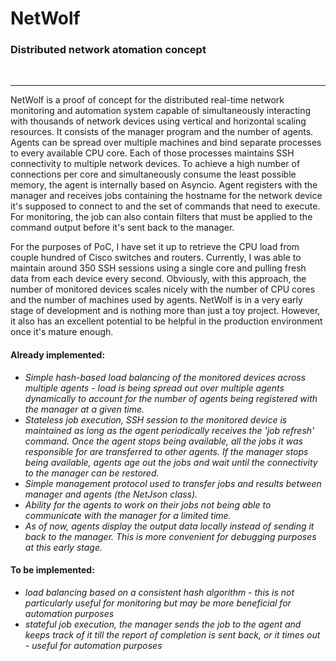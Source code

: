 # NetWolf

### Distributed network atomation concept
<br>

---

NetWolf is a proof of concept for the distributed real-time network monitoring and automation system capable of simultaneously interacting with thousands of network devices using vertical and horizontal scaling resources. It consists of the manager program and the number of agents. Agents can be spread over multiple machines and bind separate processes to every available CPU core. Each of those processes maintains SSH connectivity to multiple network devices. To achieve a high number of connections per core and simultaneously consume the least possible memory, the agent is internally based on Asyncio. Agent registers with the manager and receives jobs containing the hostname for the network device it's supposed to connect to and the set of commands that need to execute. For monitoring, the job can also contain filters that must be applied to the command output before it's sent back to the manager.

For the purposes of PoC, I have set it up to retrieve the CPU load from couple hundred of Cisco switches and routers. Currently, I was able to maintain around 350 SSH sessions using a single core and pulling fresh data from each device every second. Obviously, with this approach, the number of monitored devices scales nicely with the number of CPU cores and the number of machines used by agents. NetWolf is in a very early stage of development and is nothing more than just a toy project. However, it also has an excellent potential to be helpful in the production environment once it's mature enough.

#### Already implemented:

 - *Simple hash-based load balancing of the monitored devices across multiple agents - load is being spread out over multiple agents dynamically to account for the number of agents being registered with the manager at a given time.*
 - *Stateless job execution, SSH session to the monitored device is maintained as long as the agent periodically receives the 'job refresh' command. Once the agent stops being available, all the jobs it was responsible for are transferred to other agents. If the manager stops being available, agents age out the jobs and wait until the connectivity to the manager can be restored.*
 - *Simple management protocol used to transfer jobs and results between manager and agents (the NetJson class).*
 - *Ability for the agents to work on their jobs not being able to communicate with the manager for a limited time.*
 - *As of now, agents display the output data locally instead of sending it back to the manager. This is more convenient for debugging purposes at this early stage.*


#### To be implemented:

 - *load balancing based on a consistent hash algorithm - this is not particularly useful for monitoring but may be more beneficial for automation purposes*
 - *stateful job execution, the manager sends the job to the agent and keeps track of it till the report of completion is sent back, or it times out - useful for automation purposes*
